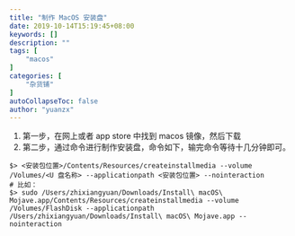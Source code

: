 ```yaml
---
title: "制作 MacOS 安装盘"
date: 2019-10-14T15:19:45+08:00
keywords: []
description: ""
tags: [
    "macos"
]
categories: [
    "杂货铺"
]
autoCollapseToc: false
author: "yuanzx"
---
```


1. 第一步，在网上或者 app store 中找到 macos 镜像，然后下载
2. 第二步，通过命令进行制作安装盘，命令如下，输完命令等待十几分钟即可。

```shell
$> <安装包位置>/Contents/Resources/createinstallmedia --volume /Volumes/<U 盘名称> --applicationpath <安装包位置> --nointeraction
# 比如：
$> sudo /Users/zhixiangyuan/Downloads/Install\ macOS\ Mojave.app/Contents/Resources/createinstallmedia --volume /Volumes/FlashDisk --applicationpath /Users/zhixiangyuan/Downloads/Install\ macOS\ Mojave.app --nointeraction
```